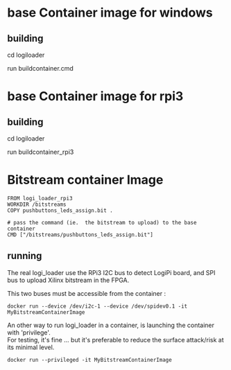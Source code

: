 # base Container image for windows
## building
cd logiloader

run buildcontainer.cmd



# base Container image for rpi3
## building
cd logiloader

run buildcontainer_rpi3

# Bitstream container Image

	FROM logi_loader_rpi3
	WORKDIR /bitstreams
	COPY pushbuttons_leds_assign.bit .

	# pass the command (ie.  the bitstream to upload) to the base container
	CMD ["/bitstreams/pushbuttons_leds_assign.bit"]


## running
The real logi_loader use the RPi3 I2C bus to detect LogiPi board, and SPI bus to upload Xilinx bitstream in the FPGA.

This two buses must be accessible from the container :

	docker run --device /dev/i2c-1 --device /dev/spidev0.1 -it MyBitstreamContainerImage


An other way to run logi_loader in a container, is launching the container with 'privilege'.  
For testing, it's fine ... but it's preferable to reduce the surface attack/risk at its minimal level.

	docker run --privileged -it MyBitstreamContainerImage 


